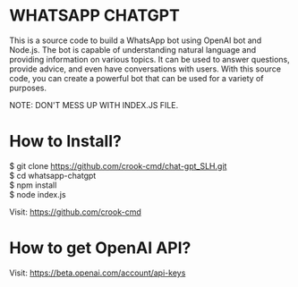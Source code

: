 # WHATSAPP CHATGPT
This is a source code to build a WhatsApp bot using OpenAI bot and Node.js. The bot is capable of understanding natural language and providing information on various topics. It can be used to answer questions, provide advice, and even have conversations with users. With this source code, you can create a powerful bot that can be used for a variety of purposes. <br>

NOTE: DON'T MESS UP WITH INDEX.JS FILE. <br>

# How to Install? 
$ git clone https://github.com/crook-cmd/chat-gpt_SLH.git <br>
$ cd whatsapp-chatgpt <br>
$ npm install <br>
$ node index.js <br>


Visit: https://github.com/crook-cmd

# How to get OpenAI API?
Visit: https://beta.openai.com/account/api-keys
